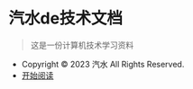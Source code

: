 <!-- _coverpage.md -->

# 汽水de技术文档
> 这是一份计算机技术学习资料

- Copyright © 2023 汽水 All Rights Reserved.
- [开始阅读](README.md)